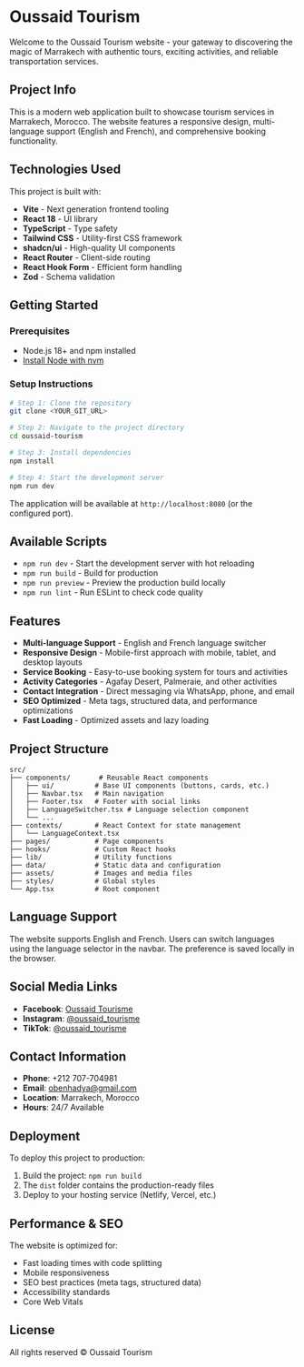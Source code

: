 # Oussaid Tourism

Welcome to the Oussaid Tourism website - your gateway to discovering the magic of Marrakech with authentic tours, exciting activities, and reliable transportation services.

## Project Info

This is a modern web application built to showcase tourism services in Marrakech, Morocco. The website features a responsive design, multi-language support (English and French), and comprehensive booking functionality.

## Technologies Used

This project is built with:

- **Vite** - Next generation frontend tooling
- **React 18** - UI library
- **TypeScript** - Type safety
- **Tailwind CSS** - Utility-first CSS framework
- **shadcn/ui** - High-quality UI components
- **React Router** - Client-side routing
- **React Hook Form** - Efficient form handling
- **Zod** - Schema validation

## Getting Started

### Prerequisites

- Node.js 18+ and npm installed
- [Install Node with nvm](https://github.com/nvm-sh/nvm#installing-and-updating)

### Setup Instructions

```sh
# Step 1: Clone the repository
git clone <YOUR_GIT_URL>

# Step 2: Navigate to the project directory
cd oussaid-tourism

# Step 3: Install dependencies
npm install

# Step 4: Start the development server
npm run dev
```

The application will be available at `http://localhost:8080` (or the configured port).

## Available Scripts

- `npm run dev` - Start the development server with hot reloading
- `npm run build` - Build for production
- `npm run preview` - Preview the production build locally
- `npm run lint` - Run ESLint to check code quality

## Features

- **Multi-language Support** - English and French language switcher
- **Responsive Design** - Mobile-first approach with mobile, tablet, and desktop layouts
- **Service Booking** - Easy-to-use booking system for tours and activities
- **Activity Categories** - Agafay Desert, Palmeraie, and other activities
- **Contact Integration** - Direct messaging via WhatsApp, phone, and email
- **SEO Optimized** - Meta tags, structured data, and performance optimizations
- **Fast Loading** - Optimized assets and lazy loading

## Project Structure

```
src/
├── components/       # Reusable React components
│   ├── ui/          # Base UI components (buttons, cards, etc.)
│   ├── Navbar.tsx   # Main navigation
│   ├── Footer.tsx   # Footer with social links
│   ├── LanguageSwitcher.tsx # Language selection component
│   └── ...
├── contexts/        # React Context for state management
│   └── LanguageContext.tsx
├── pages/           # Page components
├── hooks/           # Custom React hooks
├── lib/             # Utility functions
├── data/            # Static data and configuration
├── assets/          # Images and media files
├── styles/          # Global styles
└── App.tsx          # Root component
```

## Language Support

The website supports English and French. Users can switch languages using the language selector in the navbar. The preference is saved locally in the browser.

## Social Media Links

- **Facebook**: [Oussaid Tourisme](https://www.facebook.com/share/14MosGFidma/?mibextid=wwXIfr)
- **Instagram**: [@oussaid_tourisme](https://www.instagram.com/oussaid_tourisme/)
- **TikTok**: [@oussaid_tourisme](https://www.tiktok.com/@oussaid_tourisme?_t=ZS-90qfJyQSnif&_r=1)

## Contact Information

- **Phone**: +212 707-704981
- **Email**: obenhadya@gmail.com
- **Location**: Marrakech, Morocco
- **Hours**: 24/7 Available

## Deployment

To deploy this project to production:

1. Build the project: `npm run build`
2. The `dist` folder contains the production-ready files
3. Deploy to your hosting service (Netlify, Vercel, etc.)

## Performance & SEO

The website is optimized for:
- Fast loading times with code splitting
- Mobile responsiveness
- SEO best practices (meta tags, structured data)
- Accessibility standards
- Core Web Vitals

## License

All rights reserved © Oussaid Tourism
